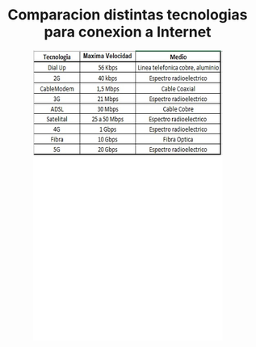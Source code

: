 <h1 align='center'>
 <b>Comparacion distintas tecnologias para conexion a Internet</b>
</h1>


<p align='center'>

<img src="IMAGENES/tecnologias internet.jpg" alt="Texto alternativo" width="375" height="574">

